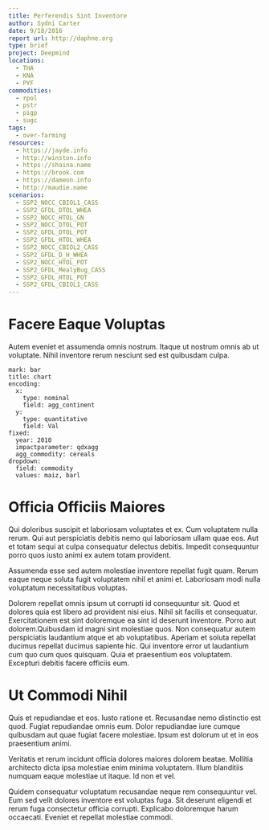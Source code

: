 ```yaml
---
title: Perferendis Sint Inventore
author: Sydni Carter
date: 9/18/2016
report url: http://daphne.org
type: brief
project: Deepmind
locations:
  - THA
  - KNA
  - PYF
commodities:
  - rpol
  - pstr
  - pigp
  - sugc
tags:
  - over-farming
resources:
  - https://jayde.info
  - http://winston.info
  - https://shaina.name
  - https://brook.com
  - https://dameon.info
  - http://maudie.name
scenarios:
  - SSP2_NOCC_CBIOL1_CASS
  - SSP2_GFDL_DTOL_WHEA
  - SSP2_NOCC_HTOL_GN
  - SSP2_NOCC_DTOL_POT
  - SSP2_GFDL_DTOL_POT
  - SSP2_GFDL_HTOL_WHEA
  - SSP2_NOCC_CBIOL2_CASS
  - SSP2_GFDL_D_H_WHEA
  - SSP2_NOCC_HTOL_POT
  - SSP2_GFDL_MealyBug_CASS
  - SSP2_GFDL_HTOL_POT
  - SSP2_GFDL_CBIOL1_CASS
---
```

# Facere Eaque Voluptas
Autem eveniet et assumenda omnis nostrum. Itaque ut nostrum omnis ab ut voluptate. Nihil inventore rerum nesciunt sed est quibusdam culpa.

```vis
mark: bar
title: chart
encoding:
  x:
    type: nominal
    field: agg_continent
  y:
    type: quantitative
    field: Val
fixed:
  year: 2010
  impactparameter: qdxagg
  agg_commodity: cereals
dropdown:
  field: commodity
  values: maiz, barl
```

# Officia Officiis Maiores
Qui doloribus suscipit et laboriosam voluptates et ex. Cum voluptatem nulla rerum. Qui aut perspiciatis debitis nemo qui laboriosam ullam quae eos. Aut et totam sequi at culpa consequatur delectus debitis. Impedit consequuntur porro quos iusto animi ex autem totam provident.
 Assumenda esse sed autem molestiae inventore repellat fugit quam. Rerum eaque neque soluta fugit voluptatem nihil et animi et. Laboriosam modi nulla voluptatum necessitatibus voluptas.
 Dolorem repellat omnis ipsum ut corrupti id consequuntur sit. Quod et dolores quia est libero ad provident nisi eius. Nihil sit facilis et consequatur. Exercitationem est sint doloremque ea sint id deserunt inventore. Porro aut dolorem.Quibusdam id magni sint molestiae quos. Non consequatur autem perspiciatis laudantium atque et ab voluptatibus. Aperiam et soluta repellat ducimus repellat ducimus sapiente hic. Qui inventore error ut laudantium cum quo cum quos quisquam. Quia et praesentium eos voluptatem. Excepturi debitis facere officiis eum.

# Ut Commodi Nihil
Quis et repudiandae et eos. Iusto ratione et. Recusandae nemo distinctio est quod. Fugiat repudiandae omnis eum. Dolor repudiandae iure cumque quibusdam aut quae fugiat facere molestiae. Ipsum est dolorum ut et in eos praesentium animi.
 Veritatis et rerum incidunt officia dolores maiores dolorem beatae. Mollitia architecto dicta ipsa molestiae enim minima voluptatem. Illum blanditiis numquam eaque molestiae ut itaque. Id non et vel.
 Quidem consequatur voluptatum recusandae neque rem consequuntur vel. Eum sed velit dolores inventore est voluptas fuga. Sit deserunt eligendi et rerum fuga consectetur officia corrupti. Explicabo doloremque harum occaecati. Eveniet et repellat molestiae commodi.
